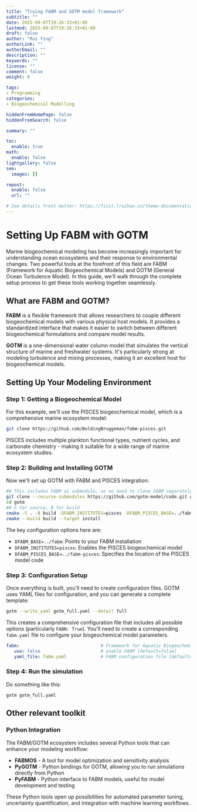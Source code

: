 ```yaml
---
title: "Trying FABM and GOTM model framework"
subtitle: ""
date: 2025-09-07T19:26:33+01:00
lastmod: 2025-09-07T19:26:33+01:00
draft: false
author: "Rui Ying"
authorLink: ""
authorEmail: ""
description: ""
keywords: ""
license: ""
comment: false
weight: 0

tags:
- Programming
categories:
- Biogeochemical Modelling

hiddenFromHomePage: false
hiddenFromSearch: false

summary: ""

toc:
  enable: true
math:
  enable: false
lightgallery: false
seo:
  images: []

repost:
  enable: false
  url: ""

# See details front matter: https://fixit.lruihao.cn/theme-documentation-content/#front-matter
---
```

# Setting Up FABM with GOTM

Marine biogeochemical modeling has become increasingly important for understanding ocean ecosystems and their response to environmental changes. Two powerful tools at the forefront of this field are FABM (Framework for Aquatic Biogeochemical Models) and GOTM (General Ocean Turbulence Model). In this guide, we'll walk through the complete setup process to get these tools working together seamlessly.

## What are FABM and GOTM?

**FABM** is a flexible framework that allows researchers to couple different biogeochemical models with various physical host models. It provides a standardized interface that makes it easier to switch between different biogeochemical formulations and compare model results.

**GOTM** is a one-dimensional water column model that simulates the vertical structure of marine and freshwater systems. It's particularly strong at modeling turbulence and mixing processes, making it an excellent host for biogeochemical models.

## Setting Up Your Modeling Environment

### Step 1: Getting a Biogeochemical Model

For this example, we'll use the PISCES biogeochemical model, which is a comprehensive marine ecosystem model:

```bash
git clone https://github.com/BoldingBruggeman/fabm-pisces.git
```

PISCES includes multiple plankton functional types, nutrient cycles, and carbonate chemistry - making it suitable for a wide range of marine ecosystem studies.

### Step 2: Building and Installing GOTM

Now we'll set up GOTM with FABM and PISCES integration:

```bash
## This includes FABM as submodule, so no need to clone FABM separately
git clone --recurse-submodules https://github.com/gotm-model/code.git gotm
cd gotm
## S for source, B for build
cmake -S . -B build -DFABM_INSTITUTES=pisces -DFABM_PISCES_BASE=../fabm-pisces
cmake --build build --target install
```

The key configuration options here are:
- `DFABM_BASE=../fabm`: Points to your FABM installation
- `DFABM_INSTITUTES=pisces`: Enables the PISCES biogeochemical model
- `DFABM_PISCES_BASE=../fabm-pisces`: Specifies the location of the PISCES model code

### Step 3: Configuration Setup

Once everything is built, you'll need to create configuration files. GOTM uses YAML files for configuration, and you can generate a complete template:

```bash
gotm --write_yaml gotm_full.yaml --detail full
```

This creates a comprehensive configuration file that includes all possible options (particularly `FABN: True`). You'll need to create a corresponding `fabm.yaml` file to configure your biogeochemical model parameters.

```yaml
fabm:                               # Framework for Aquatic Biogeochemical Models
   use: false                       # enable FABM [default=false]
   yaml_file: fabm.yaml             # FABM configuration file [default=fabm.yaml]
```

### Step 4: Run the simulation

Do something like this:

```
gotm gotm_full.yaml
```

## Other relevant toolkit

### Python Integration

The FABM/GOTM ecosystem includes several Python tools that can enhance your modeling workflow:

- **FABMOS** - A tool for model optimization and sensitivity analysis
- **PyGOTM** - Python bindings for GOTM, allowing you to run simulations directly from Python
- **PyFABM** - Python interface to FABM models, useful for model development and testing

These Python tools open up possibilities for automated parameter tuning, uncertainty quantification, and integration with machine learning workflows.
